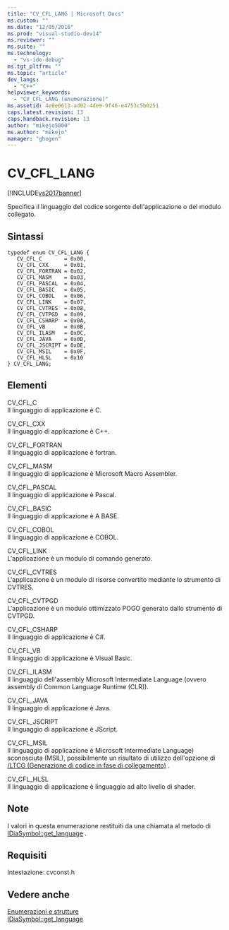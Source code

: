 ```yaml
---
title: "CV_CFL_LANG | Microsoft Docs"
ms.custom: ""
ms.date: "12/05/2016"
ms.prod: "visual-studio-dev14"
ms.reviewer: ""
ms.suite: ""
ms.technology: 
  - "vs-ide-debug"
ms.tgt_pltfrm: ""
ms.topic: "article"
dev_langs: 
  - "C++"
helpviewer_keywords: 
  - "CV_CFL_LANG (enumerazione)"
ms.assetid: 4e8e0613-ad02-4de9-9f46-e4753c5b0251
caps.latest.revision: 13
caps.handback.revision: 13
author: "mikejo5000"
ms.author: "mikejo"
manager: "ghogen"
---
```

# CV_CFL_LANG
[!INCLUDE[vs2017banner](../../code-quality/includes/vs2017banner.md)]

Specifica il linguaggio del codice sorgente dell'applicazione o del modulo collegato.  
  
## Sintassi  
  
```cpp#  
typedef enum CV_CFL_LANG {   
   CV_CFL_C       = 0x00,  
   CV_CFL_CXX     = 0x01,  
   CV_CFL_FORTRAN = 0x02,  
   CV_CFL_MASM    = 0x03,  
   CV_CFL_PASCAL  = 0x04,  
   CV_CFL_BASIC   = 0x05,  
   CV_CFL_COBOL   = 0x06,  
   CV_CFL_LINK    = 0x07,  
   CV_CFL_CVTRES  = 0x08,  
   CV_CFL_CVTPGD  = 0x09,  
   CV_CFL_CSHARP  = 0x0A,  
   CV_CFL_VB      = 0x0B,  
   CV_CFL_ILASM   = 0x0C,  
   CV_CFL_JAVA    = 0x0D,  
   CV_CFL_JSCRIPT = 0x0E,  
   CV_CFL_MSIL    = 0x0F,  
   CV_CFL_HLSL    = 0x10  
} CV_CFL_LANG;  
```  
  
## Elementi  
 CV\_CFL\_C  
 Il linguaggio di applicazione è C.  
  
 CV\_CFL\_CXX  
 Il linguaggio di applicazione è C\+\+.  
  
 CV\_CFL\_FORTRAN  
 Il linguaggio di applicazione è fortran.  
  
 CV\_CFL\_MASM  
 Il linguaggio di applicazione è Microsoft Macro Assembler.  
  
 CV\_CFL\_PASCAL  
 Il linguaggio di applicazione è Pascal.  
  
 CV\_CFL\_BASIC  
 Il linguaggio di applicazione è A BASE.  
  
 CV\_CFL\_COBOL  
 Il linguaggio di applicazione è COBOL.  
  
 CV\_CFL\_LINK  
 L'applicazione è un modulo di comando generato.  
  
 CV\_CFL\_CVTRES  
 L'applicazione è un modulo di risorse convertito mediante lo strumento di CVTRES.  
  
 CV\_CFL\_CVTPGD  
 L'applicazione è un modulo ottimizzato POGO generato dallo strumento di CVTPGD.  
  
 CV\_CFL\_CSHARP  
 Il linguaggio di applicazione è C\#.  
  
 CV\_CFL\_VB  
 Il linguaggio di applicazione è Visual Basic.  
  
 CV\_CFL\_ILASM  
 Il linguaggio dell'assembly Microsoft Intermediate Language \(ovvero assembly di Common Language Runtime \(CLR\)\).  
  
 CV\_CFL\_JAVA  
 Il linguaggio di applicazione è Java.  
  
 CV\_CFL\_JSCRIPT  
 Il linguaggio di applicazione è JScript.  
  
 CV\_CFL\_MSIL  
 Il linguaggio di applicazione è Microsoft Intermediate Language\) sconosciuta \(MSIL\), possibilmente un risultato di utilizzo dell'opzione di [\/LTCG \(Generazione di codice in fase di collegamento\)](/visual-cpp/build/reference/ltcg-link-time-code-generation) .  
  
 CV\_CFL\_HLSL  
 Il linguaggio di applicazione è linguaggio ad alto livello di shader.  
  
## Note  
 I valori in questa enumerazione restituiti da una chiamata al metodo di [IDiaSymbol::get\_language](../../debugger/debug-interface-access/idiasymbol-get-language.md) .  
  
## Requisiti  
 Intestazione: cvconst.h  
  
## Vedere anche  
 [Enumerazioni e strutture](../../debugger/debug-interface-access/enumerations-and-structures.md)   
 [IDiaSymbol::get\_language](../../debugger/debug-interface-access/idiasymbol-get-language.md)